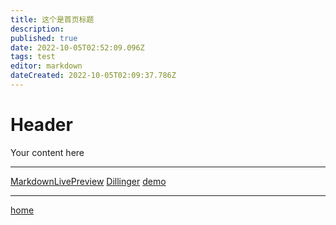 ```yaml
---
title: 这个是首页标题
description: 
published: true
date: 2022-10-05T02:52:09.096Z
tags: test
editor: markdown
dateCreated: 2022-10-05T02:09:37.786Z
---
```


# Header
Your content here  



---
[MarkdownLivePreview](/MarkdownLivePreview.md)
[Dillinger](/Dillinger.md)
[demo](/Editor_md/demo.md)




---
[home](/en/home.md)

